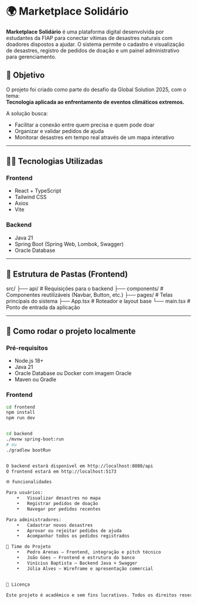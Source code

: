 # 🌍 Marketplace Solidário

**Marketplace Solidário** é uma plataforma digital desenvolvida por estudantes da FIAP para conectar vítimas de desastres naturais com doadores dispostos a ajudar. O sistema permite o cadastro e visualização de desastres, registro de pedidos de doação e um painel administrativo para gerenciamento.

## 📌 Objetivo

O projeto foi criado como parte do desafio da Global Solution 2025, com o tema:  
**Tecnologia aplicada ao enfrentamento de eventos climáticos extremos.**

A solução busca:
- Facilitar a conexão entre quem precisa e quem pode doar
- Organizar e validar pedidos de ajuda
- Monitorar desastres em tempo real através de um mapa interativo

---

## 🧑‍💻 Tecnologias Utilizadas

### Frontend
- React + TypeScript
- Tailwind CSS
- Axios
- Vite

### Backend
- Java 21
- Spring Boot (Spring Web, Lombok, Swagger)
- Oracle Database

---

## 🧩 Estrutura de Pastas (Frontend)

src/
├── api/                  # Requisições para o backend
├── components/           # Componentes reutilizáveis (Navbar, Button, etc.)
├── pages/                # Telas principais do sistema
├── App.tsx               # Roteador e layout base
└── main.tsx              # Ponto de entrada da aplicação

---

## 🚀 Como rodar o projeto localmente

### Pré-requisitos
- Node.js 18+
- Java 21
- Oracle Database ou Docker com imagem Oracle
- Maven ou Gradle

### Frontend

```bash
cd frontend
npm install
npm run dev


cd backend
./mvnw spring-boot:run
# ou
./gradlew bootRun


O backend estará disponível em http://localhost:8080/api
O frontend estará em http://localhost:5173

🌐 Funcionalidades

Para usuários:
	•	Visualizar desastres no mapa
	•	Registrar pedidos de doação
	•	Navegar por pedidos recentes

Para administradores:
	•	Cadastrar novos desastres
	•	Aprovar ou rejeitar pedidos de ajuda
	•	Acompanhar todos os pedidos registrados

👥 Time do Projeto
	•	Pedro Arenas – Frontend, integração e pitch técnico
	•	João Góes – Frontend e estrutura do banco
	•	Vinícius Baptista – Backend Java + Swagger
	•	Júlia Alves – Wireframe e apresentação comercial


📄 Licença

Este projeto é acadêmico e sem fins lucrativos. Todos os direitos reservados aos autores do grupo 2SIOA - FIAP 2025.
